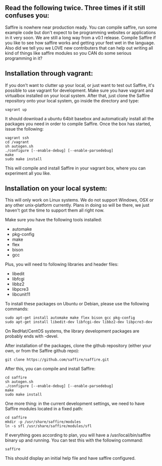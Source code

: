 Read the following twice. Three times if it still confuses you:
---------------------------------------------------------------
Saffire is nowhere near production ready. You can compile saffire, run some example code but don't expect to be
programming websites or applications in it very soon. We are still a long way from a v0.1 release. Compile Saffire 
if you like to see how saffire works and getting your feet wet in the language. Also did we tell you we LOVE new 
contributers that can help out writing all kind of things like saffire modules so you CAN do some serious 
programming in it?


Installation through vagrant:
-----------------------------
If you don't want to clutter up your local, or just want to test out Saffire, it's possible to use vagrant for
development. Make sure you have vagrant and virtualbox installed on your local system. After that, just clone the
Saffire repository onto your local system, go inside the directory and type:

    vagrant up

It should download a ubuntu 64bit basebox and automatically install all the packages you need in order to compile
Saffire. Once the box has started, issue the following:

    vagrant ssh
    cd /vagrant
    sh autogen.sh
    ./configure [--enable-debug] [--enable-parsedebug]
    make
    sudo make install

This will compile and install Saffire in your vagrant box, where you can experiment all you like.


Installation on your local system:
----------------------------------
This will only work on Linux systems. We do not support Windows, OSX or any other unix-platform currently. Plans in
doing so will be there, we just haven't got the time to support them all right now.

Make sure you have the following tools installed:
- automake
- pkg-config
- make
- flex
- bison
- gcc

Plus, you will need to following libraries and header files:
- libedit
- libfcgi
- libbz2
- libpcre3
- libcunit11

To install these packages on Ubuntu or Debian, please use the following commands:

    sudo apt-get install automake make flex bison gcc pkg-config
    sudo apt-get install libedit-dev libfcgi-dev libbz2-dev libpcre3-dev

On RedHat/CentOS systems, the library development packages are probably ends with -devel.

After installation of the packages, clone the github repository (either your own, or from the Saffire github repo):
    
    git clone https://github.com/saffire/saffire.git

After this, you can compile and install Saffire:

    cd saffire
    sh autogen.sh
    ./configure [--enable-debug] [--enable-parsedebug]
    make
    sudo make install

One more thing: in the current development settings, we need to have Saffire modules located in a fixed path:

    cd saffire
    mkdir -p /usr/share/saffire/modules
    ln -s sfl /usr/share/saffire/modules/sfl

If everything goes according to plan, you will have a /usr/local/bin/saffire binary up and running. You can test this
with the following command:

    saffire

This should display an initial help file and have saffire configured.
